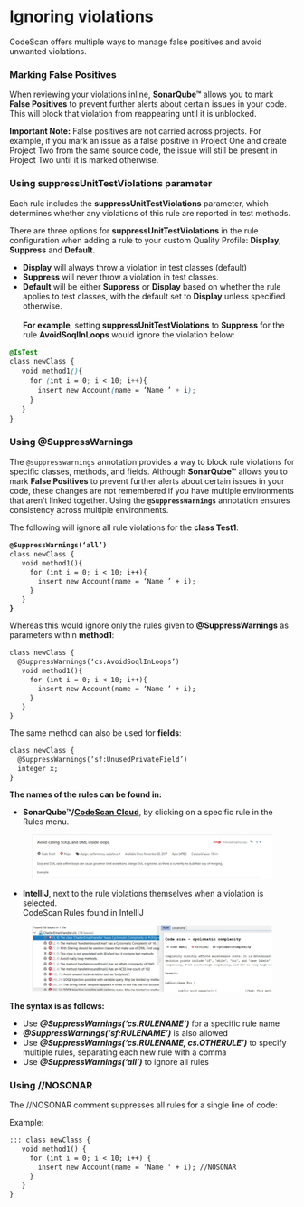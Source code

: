 # Ignoring violations

CodeScan offers multiple ways to manage false positives and avoid unwanted violations.

### Marking False Positives <a href="#marking-false-positives" id="marking-false-positives"></a>

When reviewing your violations inline, **SonarQube™** allows you to mark **False Positives** to prevent further alerts about certain issues in your code. This will block that violation from reappearing until it is unblocked.

**Important Note:** False positives are not carried across projects. For example, if you mark an issue as a false positive in Project One and create Project Two from the same source code, the issue will still be present in Project Two until it is marked otherwise.

### Using suppressUnitTestViolations parameter <a href="#using-suppressunittestviolations-parameter" id="using-suppressunittestviolations-parameter"></a>

Each rule includes the **suppressUnitTestViolations** parameter, which determines whether any violations of this rule are reported in test methods.

There are three options for **suppressUnitTestViolations** in the rule configuration when adding a rule to your custom Quality Profile: **Display**, **Suppress** and **Default**. &#x20;

* **Display** will always throw a violation in test classes (default)
* **Suppress** will never throw a violation in test classes.&#x20;
* **Default** will be either **Suppress** or **Display** based on whether the rule applies to test classes, with the default set to **Display** unless specified otherwise.\
  \
  **For example**, setting **suppressUnitTestViolations** to **Suppress** for the rule **AvoidSoqlInLoops** would ignore the violation below:

```scss
@IsTest
class newClass {
   void method1(){
     for (int i = 0; i < 10; i++){
       insert new Account(name = ‘Name ’ + i);
     }
   }
}
```

### Using @SuppressWarnings <a href="#using-suppresswarnings" id="using-suppresswarnings"></a>

The `@suppresswarnings` annotation provides a way to block rule violations for specific classes, methods, and fields. Although **SonarQube™** allows you to mark **False Positives** to prevent further alerts about certain issues in your code, these changes are not remembered if you have multiple environments that aren’t linked together. Using the **`@SuppressWarnings`** annotation ensures consistency across multiple environments.

The following will ignore all rule violations for the **class Test1**:

<pre class="language-html"><code class="lang-html"><strong>@SuppressWarnings(‘all’)
</strong>class newClass {
   void method1(){
     for (int i = 0; i &#x3C; 10; i++){
       insert new Account(name = ‘Name ’ + i);
     }
   }
<strong>}
</strong></code></pre>

Whereas this would ignore only the rules given to **@SuppressWarnings** as parameters within **method1**:

```
class newClass {
  @SuppressWarnings(‘cs.AvoidSoqlInLoops’)
   void method1(){
     for (int i = 0; i < 10; i++){
       insert new Account(name = ‘Name ’ + i);
     }
   }
}
```

The same method can also be used for **fields**:

```
class newClass {
  @SuppressWarnings(‘sf:UnusedPrivateField’)
  integer x;
}
```

**The names of the rules can be found in:**

* **SonarQube™/**[**CodeScan Cloud**](https://www.codescan.io/products/cloud/), by clicking on a specific rule in the Rules menu.

<figure><img src="../../../.gitbook/assets/image (427).png" alt=""><figcaption></figcaption></figure>

* **IntelliJ**, next to the rule violations themselves when a violation is selected.\
  CodeScan Rules found in IntelliJ

<figure><img src="../../../.gitbook/assets/image (428).png" alt=""><figcaption></figcaption></figure>

**The syntax is as follows:**

* Use _**@SuppressWarnings(‘cs.RULENAME’)**_ for a specific rule name
* _**@SuppressWarnings(‘sf:RULENAME’)**_ is also allowed
* Use _**@SuppressWarnings(‘cs.RULENAME, cs.OTHERULE’)**_ to specify multiple rules, separating each new rule with a comma
* Use _**@SuppressWarnings(‘all’)**_ to ignore all rules

### Using //NOSONAR <a href="#using-nosonar" id="using-nosonar"></a>

The //NOSONAR comment suppresses all rules for a single line of code:

Example:

```
::: class newClass {
   void method1() {
     for (int i = 0; i < 10; i++) {
       insert new Account(name = 'Name ' + i); //NOSONAR
     }
   }
}
```
